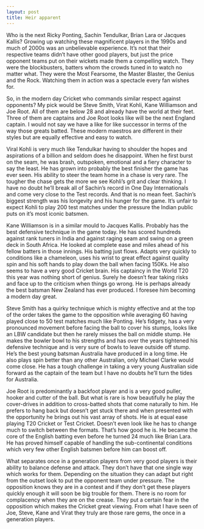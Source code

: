 ```yaml
---
layout: post
title: Heir apparent
---
```


Who is the next Ricky Ponting, Sachin Tendulkar, Brian Lara or Jacques Kallis? Growing up watching these magnificent players in the 1990s and much of 2000s was an unbelievable experience. It’s not that their respective teams didn’t have other good players, but just the price opponent teams put on their wickets made them a compelling watch. They were the blockbusters, batters whom the crowds tuned in to watch no matter what. They were the Most Fearsome, the Master Blaster, the Genius and the Rock. Watching them in action was a spectacle every fan wishes for.

So, in the modern day Cricket who commands similar respect against opponents? My pick would be Steve Smith, Virat Kohli, Kane Williamson and Joe Root. All of them are below 28 and already have the world at their feet. Three of them are captains and Joe Root looks like will be the next England captain. I would not say we have a like for like successor in terms of the way those greats batted. These modern maestros are different in their styles but are equally effective and easy to watch.

Viral Kohli is very much like Tendulkar having to shoulder the hopes and aspirations of a billion and seldom does he disappoint. When he first burst on the seam, he was brash, outspoken, emotional and a fiery character to say the least. He has grown into probably the best finisher the game has ever seen. His ability to steer the team home in a chase is very rare. The tougher the chase gets the more we see Kohli’s grit and clear thinking. I have no doubt he’ll break all of Sachin’s record in One Day Internationals and come very close to the Test records. And that is no mean feet. Sachin’s biggest strength was his longevity and his hunger for the game. It’s unfair to expect Kohli to play 200 test matches under the pressure the Indian public puts on it’s most iconic batsmen.

Kane Williamson is in a similar mould to Jacques Kallis. Probably has the best defensive technique in the game today. He has scored hundreds against rank tuners in India and against raging seam and swing on a green deck in South Africa. He looked at complete ease and miles ahead of his fellow batters in those innings. His batting just flows. Adapts very quickly to conditions like a chameleon, uses his wrist to great effect against quality spin and his soft hands to play down the ball when facing 150Ks. He also seems to have a very good Cricket brain. His captaincy in the World T20 this year was nothing short of genius. Surely he doesn’t fear taking risks and face up to the criticism when things go wrong. He is perhaps already the best batsman New Zealand has ever produced. I foresee him becoming a modern day great.

Steve Smith has a quirky technique which is mighty effective and at the top of the order takes the game to the opposition while averaging 60 having played close to 50 test matches much like Ponting. He’s fidgety, has a very pronounced movement before facing the ball to cover his stumps, looks like an LBW candidate but then he rarely misses the ball on middle stump. He makes the bowler bowl to his strengths and has over the years tightened his defensive technique and is very sure of bowls to leave outside off stump. He’s the best young batsman Australia have produced in a long time. He also plays spin better than any other Australian, only Michael Clarke would come close. He has a tough challenge in taking a very young Australian side forward as the captain of the team but I have no doubts he’ll turn the tides for Australia.   

Joe Root is predominantly a backfoot player and is a very good puller, hooker and cutter of the ball. But what is rare is how beautifully he play the cover-drives in addition to cross-batted shots that come naturally to him. He prefers to hang back but doesn’t get stuck there and when presented with the opportunity he brings out his vast array of shots. He is at equal ease playing T20 Cricket or Test Cricket. Doesn’t even look like he has to change much to switch between the formats. That’s how good he is. He became the core of the English batting even before he turned 24 much like Brian Lara. He has proved himself capable of handling the sub-continental conditions which very few other English batsmen before him can boost off. 

What separates once in a generation players from very good players is their ability to balance defense and attack. They don’t have that one single way which works for them. Depending on the situation they can adapt but right from the outset look to put the opponent team under pressure. The opposition knows they are in a contest and if they don’t get these players quickly enough it will soon be big trouble for them. There is no room for complacency when they are on the crease. They put a certain fear in the opposition which makes the Cricket great viewing. From what I have seen of Joe, Steve, Kane and Virat they truly are those rare gems, the once in a generation players.


